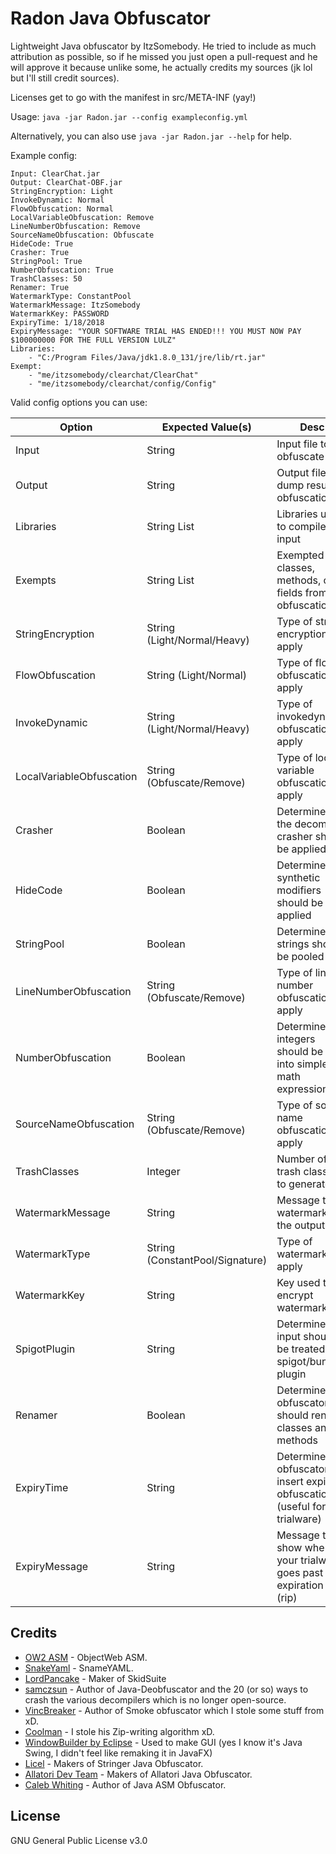 # Radon Java Obfuscator
Lightweight Java obfuscator by ItzSomebody. He tried to include as much attribution as possible, so if he missed you just open a pull-request and he will approve it because unlike some, he actually credits my sources (jk lol but I'll still credit sources).

Licenses get to go with the manifest in src/META-INF (yay!)

Usage: ```java -jar Radon.jar --config exampleconfig.yml```

Alternatively, you can also use ```java -jar Radon.jar --help``` for help.

Example config:
```
Input: ClearChat.jar
Output: ClearChat-OBF.jar
StringEncryption: Light
InvokeDynamic: Normal
FlowObfuscation: Normal
LocalVariableObfuscation: Remove
LineNumberObfuscation: Remove
SourceNameObfuscation: Obfuscate
HideCode: True
Crasher: True
StringPool: True
NumberObfuscation: True
TrashClasses: 50
Renamer: True
WatermarkType: ConstantPool
WatermarkMessage: ItzSomebody
WatermarkKey: PASSWORD
ExpiryTime: 1/18/2018
ExpiryMessage: "YOUR SOFTWARE TRIAL HAS ENDED!!! YOU MUST NOW PAY $100000000 FOR THE FULL VERSION LULZ"
Libraries:
    - "C:/Program Files/Java/jdk1.8.0_131/jre/lib/rt.jar"
Exempt:
    - "me/itzsomebody/clearchat/ClearChat"
    - "me/itzsomebody/clearchat/config/Config"
```

Valid config options you can use:

| Option | Expected Value(s) | Desc |
| --- | --- | --- |
| Input | String | Input file to obfuscate |
| Output | String | Output file to dump result of obfuscation |
| Libraries | String List | Libraries used to compile the input |
| Exempts | String List | Exempted classes, methods, or fields from obfuscation |
| StringEncryption | String (Light/Normal/Heavy) | Type of string encryption to apply |
| FlowObfuscation | String (Light/Normal) | Type of flow obfuscation to apply |
| InvokeDynamic | String (Light/Normal/Heavy) | Type of invokedynamic obfuscation to apply |
| LocalVariableObfuscation | String (Obfuscate/Remove) | Type of local variable obfuscation to apply |
| Crasher | Boolean | Determines if the decompiler crasher should be applied |
| HideCode | Boolean | Determines if synthetic modifiers should be applied |
| StringPool | Boolean | Determines if strings should be pooled |
| LineNumberObfuscation | String (Obfuscate/Remove) | Type of line number obfuscation to apply |
| NumberObfuscation | Boolean | Determines if integers should be split into simple math expressions |
| SourceNameObfuscation | String (Obfuscate/Remove) | Type of source name obfuscation to apply |
| TrashClasses | Integer | Number of trash classes to generate |
| WatermarkMessage | String | Message to watermark into the output |
| WatermarkType | String (ConstantPool/Signature) | Type of watermark to apply |
| WatermarkKey | String | Key used to encrypt watermarks |
| SpigotPlugin | String | Determines if input should be treated as a spigot/bungee plugin |
| Renamer | Boolean | Determines if obfuscator should rename classes and methods |
| ExpiryTime | String | Determines if obfuscator insert expiry obfuscation (useful for trialware) |
| ExpiryMessage | String | Message to show when set your trialware goes past expiration date (rip) |


## Credits

* [OW2 ASM](http://asm.ow2.org) - ObjectWeb ASM.
* [SnakeYaml](http://www.snakeyaml.org) - SnameYAML.
* [LordPancake](https://www.youtube.com/user/LordPankake) - Maker of SkidSuite
* [samczsun](https://github.com/samczsun) - Author of Java-Deobfuscator and the 20 (or so) ways to crash the various decompilers which is no longer open-source.
* [VincBreaker](https://github.com/Vinc0682) - Author of Smoke obfuscator which I stole some stuff from xD.
* [Coolman](https://github.com/c001man) - I stole his Zip-writing algorithm xD.
* [WindowBuilder by Eclipse](https://www.eclipse.org/windowbuilder/) - Used to make GUI (yes I know it's Java Swing, I didn't feel like remaking it in JavaFX)
* [Licel](https://licelus.com) - Makers of Stringer Java Obfuscator.
* [Allatori Dev Team](http://www.allatori.com) - Makers of Allatori Java Obfuscator.
* [Caleb Whiting](https://github.com/CalebWhiting/java-asm-obfuscator) - Author of Java ASM Obfuscator.

## License

GNU General Public License v3.0